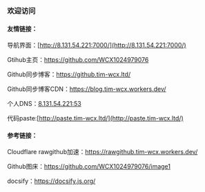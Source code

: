### 欢迎访问

#### 友情链接：

导航界面：[http://8.131.54.221:7000/](http://8.131.54.221:7000/)

Gtihub主页：https://github.com/WCX1024979076

Github同步博客：https://github.tim-wcx.ltd/

Github同步博客CDN：https://blog.tim-wcx.workers.dev/

个人DNS：[8.131.54.221:53](8.131.54.221:53)

代码paste:[http://paste.tim-wcx.ltd/](http://paste.tim-wcx.ltd/)

#### 参考链接：

Cloudflare rawgithub加速：https://rawgithub.tim-wcx.workers.dev/

Github图床：https://github.com/WCX1024979076/image1

docsify：https://docsify.js.org/

